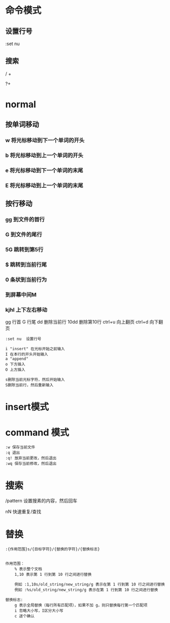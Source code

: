 # 命令模式

## 设置行号

:set nu

## 搜索

/ +<keyword>

?+<keyword>











# normal

## 按单词移动

### w 将光标移动到下一个单词的开头

### b 将光标移动到上一个单词的开头

### e 将光标移动到下一个单词的末尾

### E 将光标移动到上一个单词的末尾



## 按行移动

### gg 到文件的首行 

### G 到文件的尾行

### 5G 跳转到第5行

### $ 跳转到当前行尾

### 0 条状到当前行为

### 到屏幕中间M

### kjhl 上下左右移动

gg 行首
G 行尾
dd 删除当前行
10dd 删除第10行
ctrl+u 向上翻页
ctrl+d 向下翻页

```
:set nu  设置行号
```

```
i "insert" 在光标开始之前输入
I 在本行的开头开始输入
a "append"
o 下方插入
O 上方插入

s删除当前光标字符，然后开始输入
S删除当前行，然后重新输入

```



# insert模式

# command 模式 

```
:w 保存当前文件
:q 退出
:q! 放弃当前更改，然后退出 
:wq 保存当前修改，然后退出
```

# 搜索

/pattern 设置搜素的内容，然后回车

nN 快速重复/查找

# 替换

```text
:{作用范围}s/{目标字符}/{替换的字符}/{替换标志}


作用范围：
	% 表示整个文档
	1,10 表示第 1 行到第 10 行之间进行替换
	
	例如 :1,10s/old_string/new_string/g 表示在第 1 行到第 10 行之间进行替换
	例如 :%s/old_string/new_string/g 表示在第 1 行到第 10 行之间进行替换
	
替换标志:	
	g 表示全局替换（每行所有匹配项），如果不加 g，则只替换每行第一个匹配项
	i 忽略大小写，I区分大小写
	c 逐个确认

```
